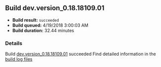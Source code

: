 ## Build dev.version_0.18.18109.01
- **Build result:** `succeeded`
- **Build queued:** 4/19/2018 3:00:03 AM
- **Build duration:** 32.44 minutes
### Details
Build [dev.version_0.18.18109.01](https://winappstudio.visualstudio.com/web/build.aspx?pcguid=a4ef43be-68ce-4195-a619-079b4d9834c2&builduri=vstfs%3a%2f%2f%2fBuild%2fBuild%2f25521) succeeded
Find detailed information in the [build log files](https://uwpctdiags.blob.core.windows.net/buildlogs/dev.version_0.18.18109.01_logs.zip)

